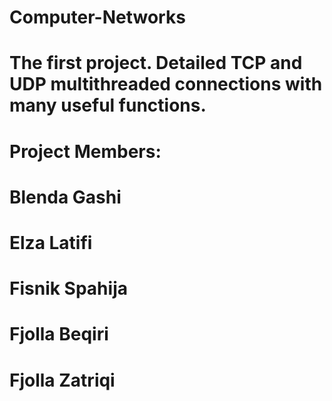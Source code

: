 # Computer-Networks
# The first project. Detailed TCP and UDP multithreaded connections with many useful functions.

# Project Members:
# Blenda Gashi
# Elza Latifi
# Fisnik Spahija
# Fjolla Beqiri
# Fjolla Zatriqi
